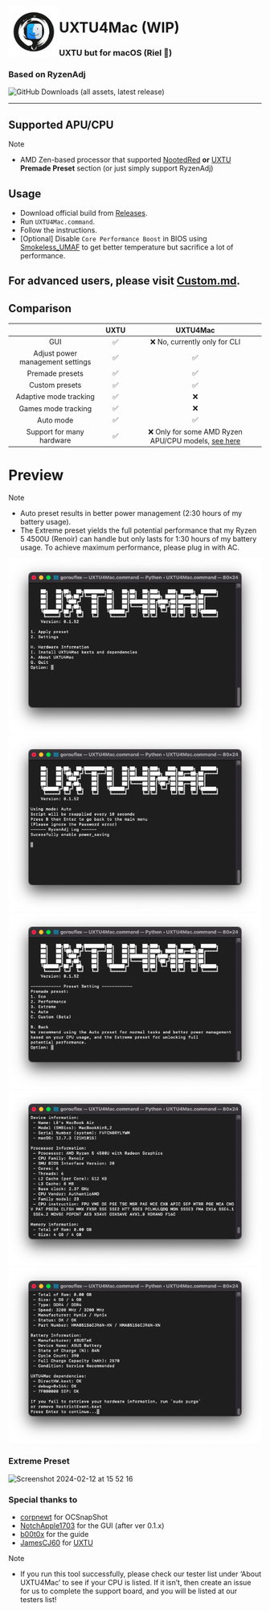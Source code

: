 <picture><img align="left" src="/Img/Logo.png" width="20%"/></picture>
<h1>UXTU4Mac (WIP)</h1>
<h3>UXTU but for macOS (Riel 🐧)</h3>
<h3>Based on RyzenAdj</h3>

![GitHub Downloads (all assets, latest release)](https://img.shields.io/github/downloads/AppleOSX/UXTU4Mac/total)

---

## Supported APU/CPU
> [!NOTE]
> - AMD Zen-based processor that supported [NootedRed](https://github.com/ChefKissInc/NootedRed) **or** [UXTU](https://github.com/JamesCJ60/Universal-x86-Tuning-Utility) **Premade Preset** section (or just simply support RyzenAdj)

## Usage
- Download official build from [Releases](https://github.com/AppleOSX/UXTU4Mac/releases).
- Run `UXTU4Mac.command`.
- Follow the instructions.
- [Optional] Disable `Core Performance Boost` in BIOS using [Smokeless_UMAF](https://github.com/DavidS95/Smokeless_UMAF) to get better temperature but sacrifice a lot of performance.
  
## For advanced users, please visit [Custom.md](Custom.md).
## Comparison 

|  | UXTU | UXTU4Mac |  
|    :---:     |    :---:   |    :---:   |
| GUI | ✅ | ❌ No, currently only for CLI |
| Adjust power management settings | ✅ | ✅ |
| Premade presets | ✅ | ✅ |
| Custom presets | ✅ | ✅ |
| Adaptive mode tracking | ✅ | ❌ |
| Games mode tracking | ✅ | ❌ |
| Auto mode | ✅ | ✅ |
| Support for many hardware | ✅ | ❌ Only for some AMD Ryzen APU/CPU models, [see here](#supported-cpuapu) |

# Preview
> [!NOTE]
> - Auto preset results in better power management (2:30 hours of my battery usage).
> - The Extreme preset yields the full potential performance that my Ryzen 5 4500U (Renoir) can handle but only lasts for 1:30 hours of my battery usage. To achieve maximum performance, please plug in with AC.

<p align="left">
  <img src="/Img/main_menu.png">
  <img src="/Img/preset.png">
  <img src="/Img/preset_setting.png">
  <img src="/Img/hi1.png">
  <img src="/Img/hi2.png">
</p>

### Extreme Preset
![Screenshot 2024-02-12 at 15 52 16](https://github.com/AppleOSX/UXTU4Mac/assets/98001973/19e1481a-07ae-4efb-9b50-fac0cf137e0a)
### Special thanks to
- [corpnewt](https://github.com/corpnewt) for OCSnapShot
- [NotchApple1703](https://github.com/NotchApple1703) for the GUI (after ver 0.1.x)
- [b00t0x](https://github.com/b00t0x) for the guide
- [JamesCJ60](https://github.com/JamesCJ60) for [UXTU](https://github.com/JamesCJ60/Universal-x86-Tuning-Utility)
> [!NOTE]
> - If you run this tool successfully, please check our tester list under ‘About UXTU4Mac’ to see if your CPU is listed. If it isn’t, then create an issue for us to complete the support board, and you will be listed at our testers list!
